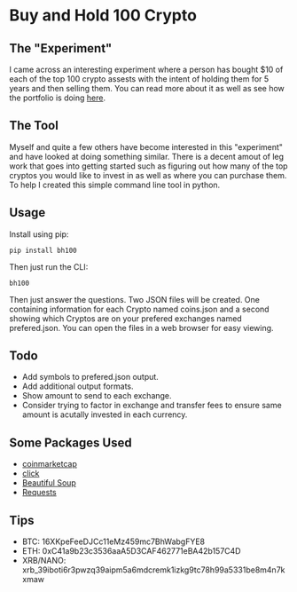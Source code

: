 # Buy and Hold 100 Crypto

## The "Experiment"
I came across an interesting experiment where a person has bought $10 of each of the top 100 crypto assests with the intent of
holding them for 5 years and then selling them. You can read more about it as well as see how the portfolio is doing 
[here](https://buyandhold100crypto.com/).

## The Tool
Myself and quite a few others have become interested in this "experiment" and have 
looked at doing something similar. There is a decent amout of leg work that goes into getting started such as figuring out how 
many of the top cryptos you would like to invest in as well as where you can purchase them. To help I created this simple command 
line tool in python.

## Usage
Install using pip:
```
pip install bh100
```
Then just run the CLI:
```
bh100
```
Then just answer the questions. Two JSON files will be created. One containing information for each Crypto named coins.json and a second
showing which Cryptos are on your prefered exchanges named prefered.json. You can open the files in a web browser for easy viewing.

## Todo
 * Add symbols to prefered.json output.
 * Add additional output formats.
 * Show amount to send to each exchange.
 * Consider trying to factor in exchange and transfer fees to ensure same amount is acutally invested in each currency.
 
## Some Packages Used
 *  [coinmarketcap](https://github.com/barnumbirr/coinmarketcap)
 *  [click](http://click.pocoo.org/5/)
 *  [Beautiful Soup](https://www.crummy.com/software/BeautifulSoup/)
 *  [Requests](http://docs.python-requests.org/en/master/)
 
## Tips
 * BTC: 16XKpeFeeDJCc11eMz459mc7BhWabgFYE8
 * ETH: 0xC41a9b23c3536aaA5D3CAF462771eBA42b157C4D
 * XRB/NANO: xrb_39iboti6r3pwzq39aipm5a6mdcremk1izkg9tc78h99a5331be8m4n7kxmaw
